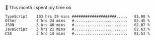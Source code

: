 📅 This month I spent my time on

<!--START_SECTION:waka-->

```text
TypeScript    103 hrs 39 mins ####################.....   81.08 %
Other         4 hrs 24 mins   #........................   03.45 %
JSON          3 hrs 40 mins   #........................   02.87 %
JavaScript    3 hrs 21 mins   #........................   02.63 %
CSS           3 hrs 14 mins   #........................   02.53 %
```

<!--END_SECTION:waka-->
